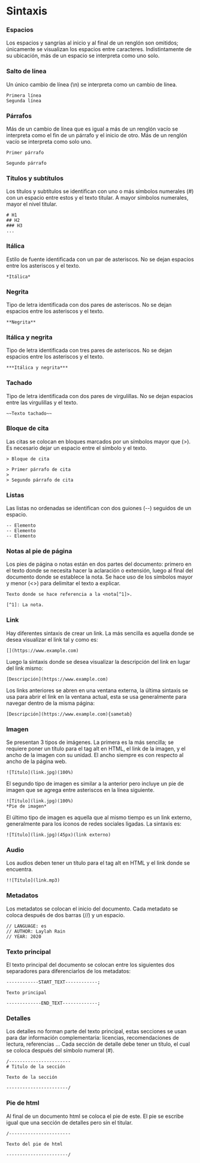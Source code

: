 # Sintaxis

### **Espacios**
Los espacios y sangrías al inicio y al final de un renglón son omitidos; únicamente se visualizan los espacios entre caracteres. Indistintamente de su ubicación, más de un espacio se interpreta como uno solo.

### **Salto de línea**
Un único cambio de línea (\n) se interpreta como un cambio de línea. 

```
Primera línea
Segunda línea
```

### **Párrafos**
Más de un cambio de línea que es igual a más de un renglón vacío se interpreta como el fin de un párrafo y el inicio de otro. Más de un renglón vacío se interpreta como solo uno.

```
Primer párrafo

Segundo párrafo
```

### **Títulos y subtítulos**
Los títulos y subtítulos se identifican con uno o más símbolos numerales (#) con un espacio entre estos y el texto titular. A mayor símbolos numerales, mayor el nivel titular. 

```
# H1
## H2
### H3
...
```

### **Itálica** 
Estilo de fuente identificada con un par de asteriscos. No se dejan espacios entre los asteriscos y el texto. 

```
*Itálica*
```

### **Negrita**
Tipo de letra identificada con dos pares de asteriscos. No se dejan espacios entre los asteriscos y el texto.

```
**Negrita**
```


### **Itálica y negrita**
Tipo de letra identificada con tres pares de asteriscos. No se dejan espacios entre los asteriscos y el texto.

```
***Itálica y negrita***
```

### **Tachado**
Tipo de letra identificada con dos pares de virgulillas. No se dejan espacios entre las virgulillas y el texto.

```
~~Texto tachado~~
```

### **Bloque de cita**
Las citas se colocan en bloques marcados por un símbolos mayor que (>). Es necesario dejar un espacio entre el símbolo y el texto. 

```
> Bloque de cita
```
```
> Primer párrafo de cita
>
> Segundo párrafo de cita
```


### **Listas**
Las listas no ordenadas se identifican con dos guiones (--) seguidos de un espacio.

```
-- Elemento
-- Elemento
-- Elemento
```


### **Notas al pie de página**
Los pies de página o notas están en dos partes del documento: primero en el texto donde se necesita hacer la aclaración o extensión, luego al final del documento donde se establece la nota. Se hace uso de los símbolos mayor y menor (<>) para delimitar el texto a explicar. 

```
Texto donde se hace referencia a la <nota[^1]>.
```

```
[^1]: La nota.
```

### **Link**

Hay diferentes sintaxis de crear un link. La más sencilla es aquella donde se desea visualizar el link tal y como es: 

```
[](https://www.example.com)
```

Luego la sintaxis donde se desea visualizar la descripción del link en lugar del link mismo: 

```
[Descripción](https://www.example.com)
```

Los links anteriores se abren en una ventana externa, la última sintaxis se usa para abrir el link en la ventana actual, esta se usa generalmente para navegar dentro de la misma página:

```
[Descripción](https://www.example.com){sametab}
```

### **Imagen**

Se presentan 3 tipos de imágenes. La primera es la más sencilla; se requiere poner un título para el tag alt en HTML, el link de la imagen, y el ancho de la imagen con su unidad. El ancho siempre es con respecto al ancho de la página web. 

```
![Título](link.jpg)(100%)
```

El segundo tipo de imagen es similar a la anterior pero incluye un pie de imagen que se agrega entre asteriscos en la línea siguiente.

```
![Título](link.jpg)(100%)
*Pie de imagen*
```

El último tipo de imagen es aquella que al mismo tiempo es un link externo, generalmente para los íconos de redes sociales ligadas. La sintaxis es: 

```
![Título](link.jpg)(45px)(link externo)
```

### **Audio**

Los audios deben tener un título para el tag alt en HTML y el link donde se encuentra. 

```
!![Título](link.mp3)
```

### **Metadatos**

Los metadatos se colocan el inicio del documento. Cada metadato se coloca después de dos barras (//) y un espacio.

```
// LANGUAGE: es
// AUTHOR: Laylah Rain
// YEAR: 2020
```

### **Texto principal**

El texto principal del documento se colocan entre los siguientes dos separadores para diferenciarlos de los metadatos: 

```
------------START_TEXT------------;

Texto principal

-------------END_TEXT-------------;
```

### **Detalles** 

Los detalles no forman parte del texto principal, estas secciones se usan para dar información complementaria: licencias, recomendaciones de lectura, referencias ... 
Cada sección de detalle debe tener un título, el cual se coloca después del símbolo numeral (#).


```
/-----------------------
# Titulo de la sección 

Texto de la sección

-----------------------/
```

### **Pie de html**

Al final de un documento html se coloca el pie de este. El pie se escribe igual que una sección de detalles pero sin el titular. 

```
/----------------------- 

Texto del pie de html

-----------------------/
```

<!--

## Sintaxis en desarrollo

### Código
Para escribir texto que no se debe interpretar por este lenguage, el texto debe ser colocado entre dos pares de 3 acentos graves (```):

```
&#96;&#96;&#96	
**Texto que no está en negrita**
&#96;&#96;&#96	
```

### Sangría
Para crear un .tex, una sangría se crea por medio del símbolo + al inicio del renglón. Se usa unicamente para dar estilo en la creación de PDF's.

```
+ Párrafo
```

### Renglón vacío
Para crear un .tex, un renglon vacío se crea por medio de los símbolos ++ en un renglón. Los símbolos deben de estar seguidos y se usa únicamente para dar estilo en la creación de PDF's.

```
++
```

### Cambio de página
Para crear un .tex, un cambio de página se crea por medio de los símbolos +++  en un renglón vacío. Los símbolos deben de estar seguidos y se usa únicamente para dar estilo en la creación de PDF's.

```
+++
```

### Imagen 

Para crear un .tex, imagen a usar unicamente en la creación de pdfs para cubrir una página completa. La imagen debe de estar en formato PDF y debe tener el tamaño del documento final.  

```
!![link.pdf]
```


### Listas númericas

Las listas ordenadas se identifican por los números seguidos de un punto y un espacio.

```
1. Primer elemento
2. Segundo elemento
3. Tercer elemento
```

-->
